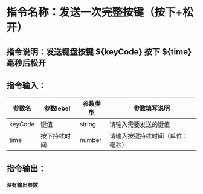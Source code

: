 # 指令名称：发送一次完整按键（按下+松开）
## 指令说明：发送键盘按键 $\{keyCode\} 按下 $\{time\} 毫秒后松开 
## 指令输入：

 | 参数名 | 参数lebel | 参数类型 | 参数填写说明 | 
 | ------------- | ------------- | ------------- | ------------- |
 | keyCode | 键值 | string | 请输入需要发送的键值 |
 | time | 按下持续时间 | number | 请输入按键持续时间（单位：毫秒） |


## 指令输出：

#### 没有输出参数
	